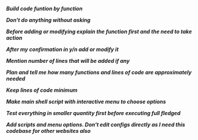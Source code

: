 ***Build code funtion by function***

***Don't do anything without asking***

***Before adding or modifying explain the function first and the need to take action***

***After my confirmation in y/n add or modify it***

***Mention number of lines that will be added if any***

***Plan and tell me how many functions and lines of code are approximately needed***

***Keep lines of code minimum***

***Make main shell script with interactive menu to choose options***

***Test everything in smaller quantity first before executing full fledged***

***Add scripts and menu options. Don't edit configs directly as I need this codebase for other websites also***
